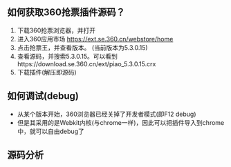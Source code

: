 





## 如何获取360抢票插件源码？

1. 下载360抢票浏览器，并打开
1. 进入360应用市场 https://ext.se.360.cn/webstore/home
1. 点击抢票王，并查看版本。 (当前版本为5.3.0.15)
1. 查看源码，并搜索5.3.0.15。可以看到 https:\/\/download.se.360.cn\/ext\/piao_5.3.0.15.crx
1. 下载插件(解压即源码)



## 如何调试(debug)

- 从某个版本开始，360浏览器已经关掉了开发者模式(即F12 debug)
- 但是其采用的是Webkit内核(与chrome一样)，因此可以把插件导入到chrome中，就可以自由debug了

## 源码分析
